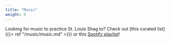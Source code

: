 ```yaml
---
title: "Music"
weight: 9
---
```


Looking for music to practice St. Louis Shag to? Check out [this curated list]({{< ref "/music/music.md" >}}) or this [Spotify playlist](https://open.spotify.com/playlist/74kO6PuIUpfobW3TyGVnmv?si=64oQgRkPSeuMSt4j9fkj1w)!
